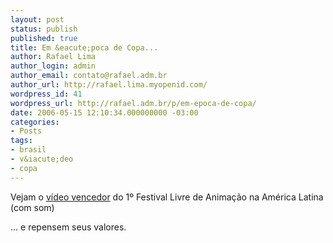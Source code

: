 ```yaml
---
layout: post
status: publish
published: true
title: Em &eacute;poca de Copa...
author: Rafael Lima
author_login: admin
author_email: contato@rafael.adm.br
author_url: http://rafael.lima.myopenid.com/
wordpress_id: 41
wordpress_url: http://rafael.adm.br/p/em-epoca-de-copa/
date: 2006-05-15 12:10:34.000000000 -03:00
categories:
- Posts
tags:
- brasil
- v&iacute;deo
- copa
---
```

Vejam o <a target="_blank" href="http://www.laboratoriodedesenhos.com.br/corrente_page.htm">v&iacute;deo vencedor</a> do 1&ordm; Festival Livre de Anima&ccedil;&atilde;o na  Am&eacute;rica Latina (com som)

... e repensem seus valores.
